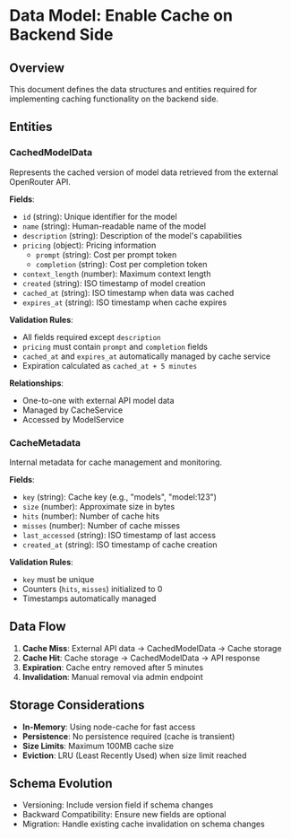 # Data Model: Enable Cache on Backend Side

## Overview
This document defines the data structures and entities required for implementing caching functionality on the backend side.

## Entities

### CachedModelData
Represents the cached version of model data retrieved from the external OpenRouter API.

**Fields**:
- `id` (string): Unique identifier for the model
- `name` (string): Human-readable name of the model
- `description` (string): Description of the model's capabilities
- `pricing` (object): Pricing information
  - `prompt` (string): Cost per prompt token
  - `completion` (string): Cost per completion token
- `context_length` (number): Maximum context length
- `created` (string): ISO timestamp of model creation
- `cached_at` (string): ISO timestamp when data was cached
- `expires_at` (string): ISO timestamp when cache expires

**Validation Rules**:
- All fields required except `description`
- `pricing` must contain `prompt` and `completion` fields
- `cached_at` and `expires_at` automatically managed by cache service
- Expiration calculated as `cached_at + 5 minutes`

**Relationships**:
- One-to-one with external API model data
- Managed by CacheService
- Accessed by ModelService

### CacheMetadata
Internal metadata for cache management and monitoring.

**Fields**:
- `key` (string): Cache key (e.g., "models", "model:123")
- `size` (number): Approximate size in bytes
- `hits` (number): Number of cache hits
- `misses` (number): Number of cache misses
- `last_accessed` (string): ISO timestamp of last access
- `created_at` (string): ISO timestamp of cache creation

**Validation Rules**:
- `key` must be unique
- Counters (`hits`, `misses`) initialized to 0
- Timestamps automatically managed

## Data Flow

1. **Cache Miss**: External API data → CachedModelData → Cache storage
2. **Cache Hit**: Cache storage → CachedModelData → API response
3. **Expiration**: Cache entry removed after 5 minutes
4. **Invalidation**: Manual removal via admin endpoint

## Storage Considerations

- **In-Memory**: Using node-cache for fast access
- **Persistence**: No persistence required (cache is transient)
- **Size Limits**: Maximum 100MB cache size
- **Eviction**: LRU (Least Recently Used) when size limit reached

## Schema Evolution

- Versioning: Include version field if schema changes
- Backward Compatibility: Ensure new fields are optional
- Migration: Handle existing cache invalidation on schema changes